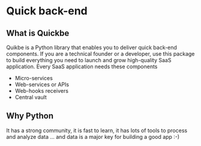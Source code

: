 # Quick back-end

## What is Quickbe

Quikbe is a Python library that enables you to deliver quick back-end components. 
If you are a technical founder or a developer, use this package to build everything you need to launch and grow high-quality SaaS application.
Every SaaS application needs these components
* Micro-services
* Web-services or APIs
* Web-hooks receivers
* Central vault

## Why Python

It has a strong community, it is fast to learn, it has lots of tools to process and analyze data ... and data is a major key for building a good app :-)  
